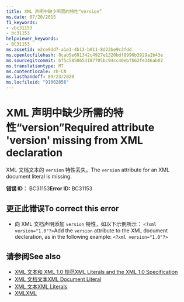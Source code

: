 ```yaml
---
title: XML 声明中缺少所需的特性“version”
ms.date: 07/20/2015
f1_keywords:
- vbc31153
- bc31153
helpviewer_keywords:
- BC31153
ms.assetid: e2ce9dd7-a1e1-4b13-b011-8d22be9c3fdd
ms.openlocfilehash: 8cab5e601342c4927e1320bdf8996b3929a2b43e
ms.sourcegitcommit: bf5c5850654187705bc94cc40ebfb62fe346ab02
ms.translationtype: MT
ms.contentlocale: zh-CN
ms.lasthandoff: 09/23/2020
ms.locfileid: "91062858"
---
```

# <a name="required-attribute-version-missing-from-xml-declaration"></a><span data-ttu-id="835cd-102">XML 声明中缺少所需的特性“version”</span><span class="sxs-lookup"><span data-stu-id="835cd-102">Required attribute 'version' missing from XML declaration</span></span>

<span data-ttu-id="835cd-103">XML 文档文本的 `version` 特性丢失。</span><span class="sxs-lookup"><span data-stu-id="835cd-103">The `version` attribute for an XML document literal is missing.</span></span>  
  
 <span data-ttu-id="835cd-104">**错误 ID：** BC31153</span><span class="sxs-lookup"><span data-stu-id="835cd-104">**Error ID:** BC31153</span></span>  
  
## <a name="to-correct-this-error"></a><span data-ttu-id="835cd-105">更正此错误</span><span class="sxs-lookup"><span data-stu-id="835cd-105">To correct this error</span></span>  
  
- <span data-ttu-id="835cd-106">向 XML 文档声明添加 `version` 特性，如以下示例所示： `<?xml version="1.0"?>`</span><span class="sxs-lookup"><span data-stu-id="835cd-106">Add the `version` attribute to the XML document declaration, as in the following example: `<?xml version="1.0"?>`</span></span>  
  
## <a name="see-also"></a><span data-ttu-id="835cd-107">请参阅</span><span class="sxs-lookup"><span data-stu-id="835cd-107">See also</span></span>

- [<span data-ttu-id="835cd-108">XML 文本和 XML 1.0 规范</span><span class="sxs-lookup"><span data-stu-id="835cd-108">XML Literals and the XML 1.0 Specification</span></span>](../programming-guide/language-features/xml/xml-literals-and-the-xml-1-0-specification.md)
- [<span data-ttu-id="835cd-109">XML 文档文本</span><span class="sxs-lookup"><span data-stu-id="835cd-109">XML Document Literal</span></span>](../language-reference/xml-literals/xml-document-literal.md)
- [<span data-ttu-id="835cd-110">XML 文本</span><span class="sxs-lookup"><span data-stu-id="835cd-110">XML Literals</span></span>](../language-reference/xml-literals/index.md)
- [<span data-ttu-id="835cd-111">XML</span><span class="sxs-lookup"><span data-stu-id="835cd-111">XML</span></span>](../programming-guide/language-features/xml/index.md)
